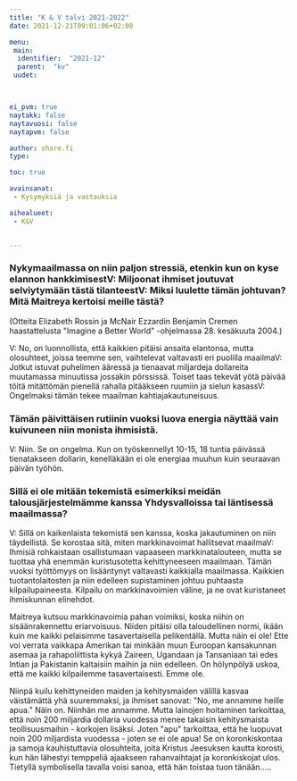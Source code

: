 ```yaml
---
title: "K & V talvi 2021-2022"
date: 2021-12-21T09:01:06+02:00

menu:
 main:
  identifier:  "2021-12"
  parent:  "kv"
 uudet:



ei_pvm: true
naytakk: false
naytavuosi: false
naytapvm: false

author: share.fi
type:

toc: true

avainsanat:
 - Kysymyksiä ja vastauksia

aihealueet:
 - K&V


---
```


### Nykymaailmassa on niin paljon stressiä, etenkin kun on kyse elannon hankkimisestV: Miljoonat ihmiset joutuvat selviytymään tästä tilanteestV: Miksi luulette tämän johtuvan? Mitä Maitreya kertoisi meille tästä?

(Otteita Elizabeth Rossin ja McNair Ezzardin Benjamin Cremen haastattelusta "Imagine a Better World" -ohjelmassa 28. kesäkuuta 2004.)

V: No, on luonnollista, että kaikkien pitäisi ansaita elantonsa, mutta olosuhteet, joissa teemme sen, vaihtelevat valtavasti eri puolilla maailmaV: Jotkut istuvat puhelimen ääressä ja tienaavat miljardeja dollareita muutamassa minuutissa jossakin pörssissä. Toiset taas tekevät yötä päivää töitä mitättömän pienellä rahalla pitääkseen ruumiin ja sielun kasassV: Ongelmaksi tämän tekee maailman kahtiajakautuneisuus.

### Tämän päivittäisen rutiinin vuoksi luova energia näyttää vain kuivuneen niin monista ihmisistä.

V: Niin. Se on ongelma. Kun on työskennellyt 10-15, 18 tuntia päivässä tienatakseen dollarin, kenelläkään ei ole energiaa muuhun kuin seuraavan päivän työhön.

### Sillä ei ole mitään tekemistä esimerkiksi meidän talousjärjestelmämme kanssa Yhdysvalloissa tai läntisessä maailmassa?

V: Sillä on kaikenlaista tekemistä sen kanssa, koska jakautuminen on niin täydellistä. Se korostaa sitä, miten markkinavoimat hallitsevat maailmaV: Ihmisiä rohkaistaan osallistumaan vapaaseen markkinatalouteen, mutta se tuottaa yhä enemmän kuristusotetta kehittyneeseen maailmaan. Tämän vuoksi työttömyys on lisääntynyt valtavasti kaikkialla maailmassa. Kaikkien tuotantolaitosten ja niin edelleen supistaminen johtuu puhtaasta kilpailupaineesta. Kilpailu on markkinavoimien väline, ja ne ovat kuristaneet ihmiskunnan elinehdot.

Maitreya kutsuu markkinavoimia pahan voimiksi, koska niihin on sisäänrakennettu eriarvoisuus. Niiden pitäisi olla taloudellinen normi, ikään kuin me kaikki pelaisimme tasavertaisella pelikentällä. Mutta näin ei ole! Ette voi verrata vaikkapa Amerikan tai minkään muun Euroopan kansakunnan asemaa ja rahapoliittista kykyä Zaireen, Ugandaan ja Tansaniaan tai edes Intian ja Pakistanin kaltaisiin maihin ja niin edelleen. On hölynpölyä uskoa, että me kaikki kilpailemme tasavertaisesti. Emme ole.

Niinpä kuilu kehittyneiden maiden ja kehitysmaiden välillä kasvaa väistämättä yhä suuremmaksi, ja ihmiset sanovat: "No, me annamme heille apua." Näin on. Niinhän me annamme. Mutta lainojen hoitaminen tarkoittaa, että noin 200 miljardia dollaria vuodessa menee takaisin kehitysmaista teollisuusmaihin - korkojen lisäksi. Joten "apu" tarkoittaa, että he luopuvat noin 200 miljardista vuodessa - joten se ei ole apua! Se on koronkiskontaa ja samoja kauhistuttavia olosuhteita, joita Kristus Jeesuksen kautta korosti, kun hän lähestyi temppeliä ajaakseen rahanvaihtajat ja koronkiskojat ulos. Tietyllä symbolisella tavalla voisi sanoa, että hän toistaa tuon tänään.....

